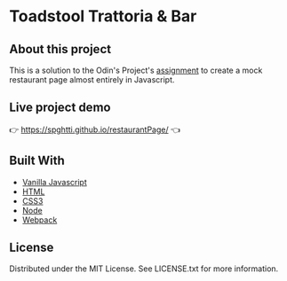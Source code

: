 # Toadstool Trattoria & Bar

## About this project

This is a solution to the Odin's Project's [assignment](https://www.theodinproject.com/paths/full-stack-javascript/courses/javascript/lessons/restaurant-page) to create a mock restaurant page almost entirely in Javascript.

## Live project demo
:point_right: https://spghtti.github.io/restaurantPage/ :point_left:

## Built With

- [Vanilla Javascript](https://developer.mozilla.org/en-US/docs/Web/JavaScript)
- [HTML](https://developer.mozilla.org/en-US/docs/Web/HTML)
- [CSS3](https://developer.mozilla.org/en-US/docs/Web/CSS)
- [Node](https://www.npmjs.com/)
- [Webpack](https://webpack.js.org/)


## License

Distributed under the MIT License. See LICENSE.txt for more information.
